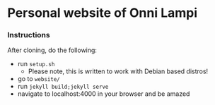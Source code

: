 # Personal website of Onni Lampi


### Instructions

After cloning, do the following:
* run `setup.sh`
  * Please note, this is written to work with Debian based distros!
* go to `website/`
* run `jekyll build;jekyll serve`
* navigate to localhost:4000 in your browser and be amazed


